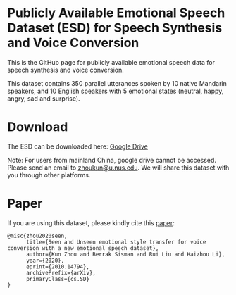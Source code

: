 # Publicly Available Emotional Speech Dataset (ESD) for Speech Synthesis and Voice Conversion
This is the GitHub page for publicly available emotional speech data for speech synthesis and voice conversion.

This dataset contains 350 parallel utterances spoken by 10 native Mandarin speakers, and 10 English speakers with 5 emotional states (neutral, happy, angry, sad and surprise).

# Download 
The ESD can be downloaded here: [Google Drive](https://drive.google.com/file/d/1SKwBUcyi-k6M4mficmcJcTFqMhmcaYIy/view?usp=sharing)


Note: For users from mainland China, google drive cannot be accessed. Please send an email to zhoukun@u.nus.edu. We will share this dataset with you through other platforms.

# Paper
If you are using this dataset, please kindly cite this [paper](https://arxiv.org/abs/2010.14794):
```
@misc{zhou2020seen,
      title={Seen and Unseen emotional style transfer for voice conversion with a new emotional speech dataset}, 
      author={Kun Zhou and Berrak Sisman and Rui Liu and Haizhou Li},
      year={2020},
      eprint={2010.14794},
      archivePrefix={arXiv},
      primaryClass={cs.SD}
}
```
